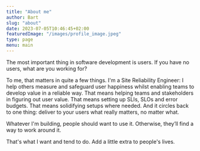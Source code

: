 ```yaml
---
title: "About me"
author: Bart
slug: "about"
date: 2023-07-05T10:46:45+02:00
featuredImage: "/images/profile_image.jpeg"
type: page
menu: main
---
```


The most important thing in software development is users.
If you have no users, what are you working for?

To me, that matters in quite a few things.
I'm a Site Reliability Engineer: I help others measure and safeguard user happiness whilst enabling teams to develop value in a reliable way.
That means helping teams and stakeholders in figuring out user value.
That means setting up SLIs, SLOs and error budgets.
That means solidifying setups where needed.
And it circles back to one thing: deliver to your users what really matters, no matter what.

Whatever I'm building, people should want to use it.
Otherwise, they’ll find a way to work around it.

That's what I want and tend to do. Add a little extra to people's lives.
